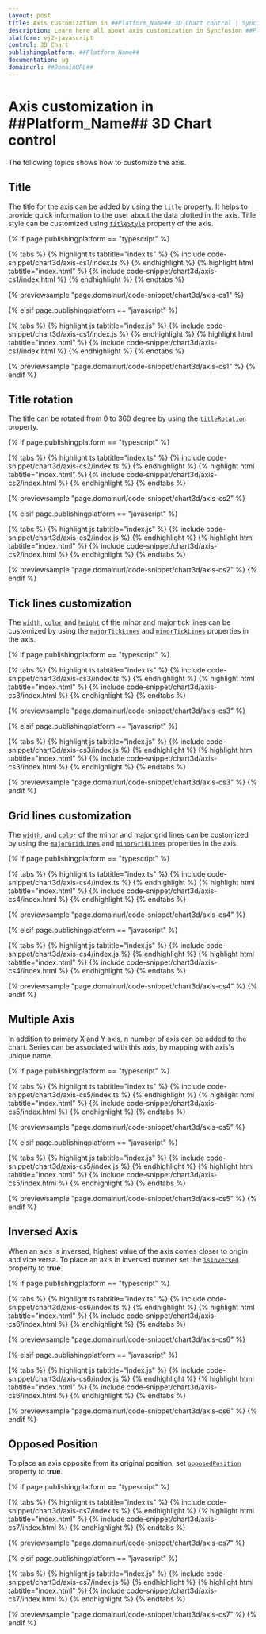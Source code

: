 ```yaml
---
layout: post
title: Axis customization in ##Platform_Name## 3D Chart control | Syncfusion
description: Learn here all about axis customization in Syncfusion ##Platform_Name## 3D Chart control of Syncfusion Essential JS 2 and more.
platform: ej2-javascript
control: 3D Chart
publishingplatform: ##Platform_Name##
documentation: ug
domainurl: ##DomainURL##
---
```


# Axis customization in ##Platform_Name## 3D Chart control

The following topics shows how to customize the axis.

## Title

The title for the axis can be added by using the [`title`](../api/chart3d/axis3D/#title) property. It helps to provide quick information to the user about the data plotted in the axis. Title style can be customized using [`titleStyle`](../api/chart3d/axis3D/#titlestyle) property of the axis.

{% if page.publishingplatform == "typescript" %}

 {% tabs %}
{% highlight ts tabtitle="index.ts" %}
{% include code-snippet/chart3d/axis-cs1/index.ts %}
{% endhighlight %}
{% highlight html tabtitle="index.html" %}
{% include code-snippet/chart3d/axis-cs1/index.html %}
{% endhighlight %}
{% endtabs %}
        
{% previewsample "page.domainurl/code-snippet/chart3d/axis-cs1" %}

{% elsif page.publishingplatform == "javascript" %}

{% tabs %}
{% highlight js tabtitle="index.js" %}
{% include code-snippet/chart3d/axis-cs1/index.js %}
{% endhighlight %}
{% highlight html tabtitle="index.html" %}
{% include code-snippet/chart3d/axis-cs1/index.html %}
{% endhighlight %}
{% endtabs %}

{% previewsample "page.domainurl/code-snippet/chart3d/axis-cs1" %}
{% endif %}

## Title rotation

The title can be rotated from 0 to 360 degree by using the [`titleRotation`](../api/chart3d/axis3D/#titlerotation) property.

{% if page.publishingplatform == "typescript" %}

 {% tabs %}
{% highlight ts tabtitle="index.ts" %}
{% include code-snippet/chart3d/axis-cs2/index.ts %}
{% endhighlight %}
{% highlight html tabtitle="index.html" %}
{% include code-snippet/chart3d/axis-cs2/index.html %}
{% endhighlight %}
{% endtabs %}
        
{% previewsample "page.domainurl/code-snippet/chart3d/axis-cs2" %}

{% elsif page.publishingplatform == "javascript" %}

{% tabs %}
{% highlight js tabtitle="index.js" %}
{% include code-snippet/chart3d/axis-cs2/index.js %}
{% endhighlight %}
{% highlight html tabtitle="index.html" %}
{% include code-snippet/chart3d/axis-cs2/index.html %}
{% endhighlight %}
{% endtabs %}

{% previewsample "page.domainurl/code-snippet/chart3d/axis-cs2" %}
{% endif %}

## Tick lines customization

The [`width`](../api/chart3d/majorTickModel/#width), [`color`](../api/chart3d/majorTickModel/#color) and [`height`](../api/chart3d/majorTickModel/#height) of the minor and major tick lines can be customized by using the [`majorTickLines`](../api/chart3d/axis3D/#majorticklines) and [`minorTickLines`](../api/chart3d/axis3D/#minorticklines) properties in the axis.

{% if page.publishingplatform == "typescript" %}

 {% tabs %}
{% highlight ts tabtitle="index.ts" %}
{% include code-snippet/chart3d/axis-cs3/index.ts %}
{% endhighlight %}
{% highlight html tabtitle="index.html" %}
{% include code-snippet/chart3d/axis-cs3/index.html %}
{% endhighlight %}
{% endtabs %}
        
{% previewsample "page.domainurl/code-snippet/chart3d/axis-cs3" %}

{% elsif page.publishingplatform == "javascript" %}

{% tabs %}
{% highlight js tabtitle="index.js" %}
{% include code-snippet/chart3d/axis-cs3/index.js %}
{% endhighlight %}
{% highlight html tabtitle="index.html" %}
{% include code-snippet/chart3d/axis-cs3/index.html %}
{% endhighlight %}
{% endtabs %}

{% previewsample "page.domainurl/code-snippet/chart3d/axis-cs3" %}
{% endif %}

## Grid lines customization

The [`width`](../api/chart3d/majorGridModel/#width), and [`color`](../api/chart3d/majorGridModel/#color) of the minor and major grid lines can be customized by using the [`majorGridLines`](../api/chart3d/axis3D/#majorgridlines) and [`minorGridLines`](../api/chart3d/axis3D/#minorgridlines) properties in the axis.

{% if page.publishingplatform == "typescript" %}

 {% tabs %}
{% highlight ts tabtitle="index.ts" %}
{% include code-snippet/chart3d/axis-cs4/index.ts %}
{% endhighlight %}
{% highlight html tabtitle="index.html" %}
{% include code-snippet/chart3d/axis-cs4/index.html %}
{% endhighlight %}
{% endtabs %}
        
{% previewsample "page.domainurl/code-snippet/chart3d/axis-cs4" %}

{% elsif page.publishingplatform == "javascript" %}

{% tabs %}
{% highlight js tabtitle="index.js" %}
{% include code-snippet/chart3d/axis-cs4/index.js %}
{% endhighlight %}
{% highlight html tabtitle="index.html" %}
{% include code-snippet/chart3d/axis-cs4/index.html %}
{% endhighlight %}
{% endtabs %}

{% previewsample "page.domainurl/code-snippet/chart3d/axis-cs4" %}
{% endif %}

## Multiple Axis

In addition to primary X and Y axis, n number of axis can be added to the chart. Series can be associated with this axis, by mapping with axis's unique name.

{% if page.publishingplatform == "typescript" %}

 {% tabs %}
{% highlight ts tabtitle="index.ts" %}
{% include code-snippet/chart3d/axis-cs5/index.ts %}
{% endhighlight %}
{% highlight html tabtitle="index.html" %}
{% include code-snippet/chart3d/axis-cs5/index.html %}
{% endhighlight %}
{% endtabs %}
        
{% previewsample "page.domainurl/code-snippet/chart3d/axis-cs5" %}

{% elsif page.publishingplatform == "javascript" %}

{% tabs %}
{% highlight js tabtitle="index.js" %}
{% include code-snippet/chart3d/axis-cs5/index.js %}
{% endhighlight %}
{% highlight html tabtitle="index.html" %}
{% include code-snippet/chart3d/axis-cs5/index.html %}
{% endhighlight %}
{% endtabs %}

{% previewsample "page.domainurl/code-snippet/chart3d/axis-cs5" %}
{% endif %}

## Inversed Axis

<!-- markdownlint-disable MD033 -->

When an axis is inversed, highest value of the axis comes closer to origin and vice versa. To place an axis in inversed manner set the [`isInversed`](../api/chart3d/axis3D/#isinversed) property to **true**.

{% if page.publishingplatform == "typescript" %}

 {% tabs %}
{% highlight ts tabtitle="index.ts" %}
{% include code-snippet/chart3d/axis-cs6/index.ts %}
{% endhighlight %}
{% highlight html tabtitle="index.html" %}
{% include code-snippet/chart3d/axis-cs6/index.html %}
{% endhighlight %}
{% endtabs %}
        
{% previewsample "page.domainurl/code-snippet/chart3d/axis-cs6" %}

{% elsif page.publishingplatform == "javascript" %}

{% tabs %}
{% highlight js tabtitle="index.js" %}
{% include code-snippet/chart3d/axis-cs6/index.js %}
{% endhighlight %}
{% highlight html tabtitle="index.html" %}
{% include code-snippet/chart3d/axis-cs6/index.html %}
{% endhighlight %}
{% endtabs %}

{% previewsample "page.domainurl/code-snippet/chart3d/axis-cs6" %}
{% endif %}

## Opposed Position

To place an axis opposite from its original position, set [`opposedPosition`](../api/chart3d/axis3D/#opposedposition) property to **true**.

{% if page.publishingplatform == "typescript" %}

 {% tabs %}
{% highlight ts tabtitle="index.ts" %}
{% include code-snippet/chart3d/axis-cs7/index.ts %}
{% endhighlight %}
{% highlight html tabtitle="index.html" %}
{% include code-snippet/chart3d/axis-cs7/index.html %}
{% endhighlight %}
{% endtabs %}
        
{% previewsample "page.domainurl/code-snippet/chart3d/axis-cs7" %}

{% elsif page.publishingplatform == "javascript" %}

{% tabs %}
{% highlight js tabtitle="index.js" %}
{% include code-snippet/chart3d/axis-cs7/index.js %}
{% endhighlight %}
{% highlight html tabtitle="index.html" %}
{% include code-snippet/chart3d/axis-cs7/index.html %}
{% endhighlight %}
{% endtabs %}

{% previewsample "page.domainurl/code-snippet/chart3d/axis-cs7" %}
{% endif %}
